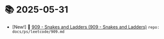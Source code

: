# 📚 2025-05-31
- [New!] 📗 [909 - Snakes and Ladders (909 - Snakes and Ladders)](https://til.qriosity.dev/featured/ps/leetcode/909) `repo: docs/ps/leetcode/909.md`
